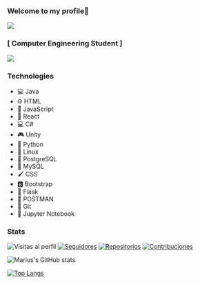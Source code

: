 ### Welcome to my profile👋
![](https://img.maximummedia.ie/joe_ie/eyJkYXRhIjoie1widXJsXCI6XCJodHRwOlxcXC9cXFwvbWVkaWEtam9lLm1heGltdW1tZWRpYS5pZS5zMy5hbWF6b25hd3MuY29tXFxcL3dwLWNvbnRlbnRcXFwvdXBsb2Fkc1xcXC8yMDE4XFxcLzAzXFxcLzE2MTYzMDI1XFxcL3JpY2stYW5kLW1vcnR5LTEwMjR4NTE4LnBuZ1wiLFwid2lkdGhcIjo0NDMsXCJoZWlnaHRcIjoyNDgsXCJkZWZhdWx0XCI6XCJodHRwczpcXFwvXFxcL3d3dy5qb2UuaWVcXFwvYXNzZXRzXFxcL2ltYWdlc1xcXC9qb2VcXFwvbm8taW1hZ2UucG5nP2lkPTI2NGEyZGJlMzcwZjJjNjc1ZmNkXCIsXCJvcHRpb25zXCI6W119IiwiaGFzaCI6ImIyNzMxMGRmMmU4MDc5M2E3MGUyZTNmZGZjNDVkNjMzNTYxYmJhNzIifQ==/watch-rick-morty-pull-off-a-violent-space-heist-in-run-the-jewels-new-oh-mama-music-video.png)

### [ Computer Engineering Student ]

![](https://github.com/RomanSoldier0008/RomanSoldier0008/blob/main/imagen.gif)

### Technologies
- 💻 Java
- 🌐 HTML
- 🚀 JavaScript
- 📱 React
- 💻 C#
- 🎮 Unity
- 🐍 Python
- 🐧 Linux
- 🐘 PostgreSQL
- 🐬 MySQL
- 🖌️ CSS
- 🅱️ Bootstrap
- 🌿 Flask
- 📮 POSTMAN
- 🐙 Git
- 📒 Jupyter Notebook


### Stats
![Visitas al perfil](https://img.shields.io/github/followers/RomanSoldier0008?label=Visitas&style=social)
[![Seguidores](https://img.shields.io/github/followers/RomanSoldier0008?style=social)](https://github.com/RomanSoldier0008)
[![Repositorios](https://img.shields.io/badge/Repositorios-10-brightgreen)](https://github.com/RomanSoldier0008?tab=repositories)
[![Contribuciones](https://img.shields.io/badge/Contribuciones-1000%2B-blue)](https://github.com/RomanSoldier0008)

![Marius's GitHub stats](https://github-readme-stats.vercel.app/api?username=RomanSoldier0008&show_icons=true&theme=highcontrast)


[![Top Langs](https://github-readme-stats.vercel.app/api/top-langs/?username=RomanSoldier0008&layout=donut-vertical)](https://github.com/RomanSoldier0008/github-readme-stats)
